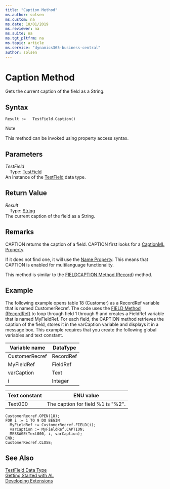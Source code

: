 ```yaml
---
title: "Caption Method"
ms.author: solsen
ms.custom: na
ms.date: 10/01/2019
ms.reviewer: na
ms.suite: na
ms.tgt_pltfrm: na
ms.topic: article
ms.service: "dynamics365-business-central"
author: solsen
---
```

[//]: # (START>DO_NOT_EDIT)
[//]: # (IMPORTANT:Do not edit any of the content between here and the END>DO_NOT_EDIT.)
[//]: # (Any modifications should be made in the .xml files in the ModernDev repo.)
# Caption Method
Gets the current caption of the field as a String.


## Syntax
```
Result :=   TestField.Caption()
```
> [!NOTE]  
> This method can be invoked using property access syntax.  

## Parameters
*TestField*  
&emsp;Type: [TestField](testfield-data-type.md)  
An instance of the [TestField](testfield-data-type.md) data type.  

## Return Value
*Result*  
&emsp;Type: [String](../string/string-data-type.md)  
The current caption of the field as a String.  


[//]: # (IMPORTANT: END>DO_NOT_EDIT)

## Remarks  
CAPTION returns the caption of a field. CAPTION first looks for a [CaptionML Property](../../properties/devenv-captionml-property.md).  
  
If it does not find one, it will use the [Name Property](../../properties/devenv-name-property.md). This means that CAPTION is enabled for multilanguage functionality.  
  
This method is similar to the [FIELDCAPTION Method \(Record\)](../record/record-fieldcaption-method.md) method.  
  
## Example  
 The following example opens table 18 \(Customer\) as a RecordRef variable that is named CustomerRecref. The code uses the [FIELD Method \(RecordRef\)](../recordref/recordref-field-method.md) to loop through field 1 through 9 and creates a FieldRef variable that is named MyFieldRef. For each field, the CAPTION method retrieves the caption of the field, stores it in the varCaption variable and displays it in a message box. This example requires that you create the following global variables and text constant.  
  
|Variable name|DataType|  
|-------------------|--------------|  
|CustomerRecref|RecordRef|  
|MyFieldRef|FieldRef|  
|varCaption|Text|  
|i|Integer|  
  
|Text constant|ENU value|  
|-------------------|---------------|  
|Text000|The caption for field %1 is "%2".|  
  
```
CustomerRecref.OPEN(18);  
FOR i := 1 TO 9 DO BEGIN  
  MyFieldRef := CustomerRecref.FIELD(i);  
  varCaption := MyFieldRef.CAPTION;  
  MESSAGE(Text000, i, varCaption);  
END;  
CustomerRecref.CLOSE;  
```  
  

## See Also
[TestField Data Type](testfield-data-type.md)  
[Getting Started with AL](../../devenv-get-started.md)  
[Developing Extensions](../../devenv-dev-overview.md)